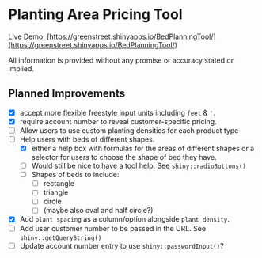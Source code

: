 # Planting Area Pricing Tool

Live Demo: [https://greenstreet.shinyapps.io/BedPlanningTool/](https://greenstreet.shinyapps.io/BedPlanningTool/)

All information is provided without any promise or accuracy stated or implied.

## Planned Improvements

- [x] accept more flexible freestyle input units including `feet` & `'`.
- [x] require account number to reveal customer-specific pricing.
- [ ] Allow users to use custom planting densities for each product type
- [ ] Help users with beds of different shapes.
  - [x] either a help box with formulas for the areas of different shapes or a selector for users to choose the shape of bed they have.
  - [ ] Would still be nice to have a tool help. See `shiny::radioButtons()`
  - [ ] Shapes of beds to include:
    - [ ] rectangle
    - [ ] triangle
    - [ ] circle
    - [ ] (maybe also oval and half circle?)
- [x] Add `plant spacing` as a column/option alongside `plant density`.
- [ ] Add user customer number to be passed in the URL. See `shiny::getQueryString()`
- [ ] Update account number entry to use `shiny::passwordInput()`?
